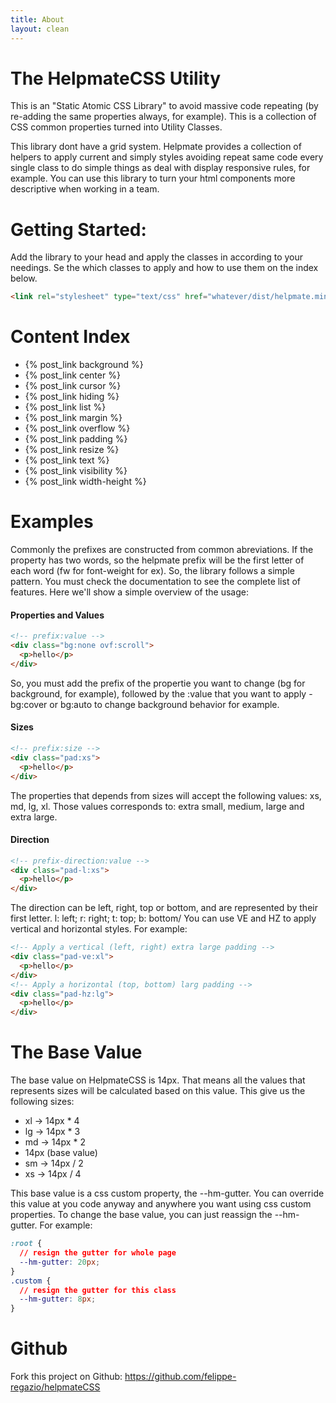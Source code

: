 ```yaml
---
title: About
layout: clean
---
```


# The HelpmateCSS Utility

This is an "Static Atomic CSS Library" to avoid massive code repeating (by re-adding the same properties always, for example). This is a collection of CSS common properties turned into Utility Classes.

This library dont have a grid system. Helpmate provides a collection of helpers to apply current and simply styles avoiding repeat same code every single class to do simple things as deal with display responsive rules, for example. You can use this library to turn your html components more descriptive when working in a team.

# Getting Started:

Add the library to your head and apply the classes in according to your needings.
Se the which classes to apply and how to use them on the index below.

```html
<link rel="stylesheet" type="text/css" href="whatever/dist/helpmate.min.css">
```

# Content Index

- {% post_link background %}
- {% post_link center %}
- {% post_link cursor %}
- {% post_link hiding %}
- {% post_link list %}
- {% post_link margin %}
- {% post_link overflow %}
- {% post_link padding %}
- {% post_link resize %}
- {% post_link text %}
- {% post_link visibility %}
- {% post_link width-height %}

# Examples

Commonly the prefixes are constructed from common abreviations. If the property has two words, so the
helpmate prefix will be the first letter of each word (fw for font-weight for ex). So, the library follows
a simple pattern. You must check the documentation to see the complete list of features. Here we'll show
a simple overview of the usage:

#### Properties and Values

```html
<!-- prefix:value -->
<div class="bg:none ovf:scroll">
  <p>hello</p>
</div>
```

So, you must add the prefix of the propertie you want to change (bg for background, for example), followed
by the :value that you want to apply - bg:cover or bg:auto to change background behavior for example.

#### Sizes

```html
<!-- prefix:size -->
<div class="pad:xs">
  <p>hello</p>
</div>
```

The properties that depends from sizes will accept the following values: xs, md, lg, xl. Those values corresponds to: extra small, medium, large and extra large.

#### Direction

```html
<!-- prefix-direction:value -->
<div class="pad-l:xs">
  <p>hello</p>
</div>
```

The direction can be left, right, top or bottom, and are represented by their first letter. l: left; r: right; t: top; b: bottom/ You can use VE and HZ to apply vertical and horizontal styles. For example:

```html
<!-- Apply a vertical (left, right) extra large padding -->
<div class="pad-ve:xl">
  <p>hello</p>
</div>
<!-- Apply a horizontal (top, bottom) larg padding -->
<div class="pad-hz:lg">
  <p>hello</p>
</div>
```

# The Base Value

The base value on HelpmateCSS is 14px. That means all the values that represents sizes will be calculated based on this value.
This give us the following sizes:

- xl -> 14px * 4
- lg -> 14px * 3
- md -> 14px * 2
- 14px (base value)
- sm -> 14px / 2
- xs -> 14px / 4

This base value is a css custom property, the --hm-gutter. You can override this value at you code anyway and anywhere you want using css custom properties. To change the base value, you can just reassign the --hm-gutter. For example:

```css
:root {
  // resign the gutter for whole page
  --hm-gutter: 20px;
}
.custom {
  // resign the gutter for this class
  --hm-gutter: 8px;
}
```

# Github

Fork this project on Github:
https://github.com/felippe-regazio/helpmateCSS